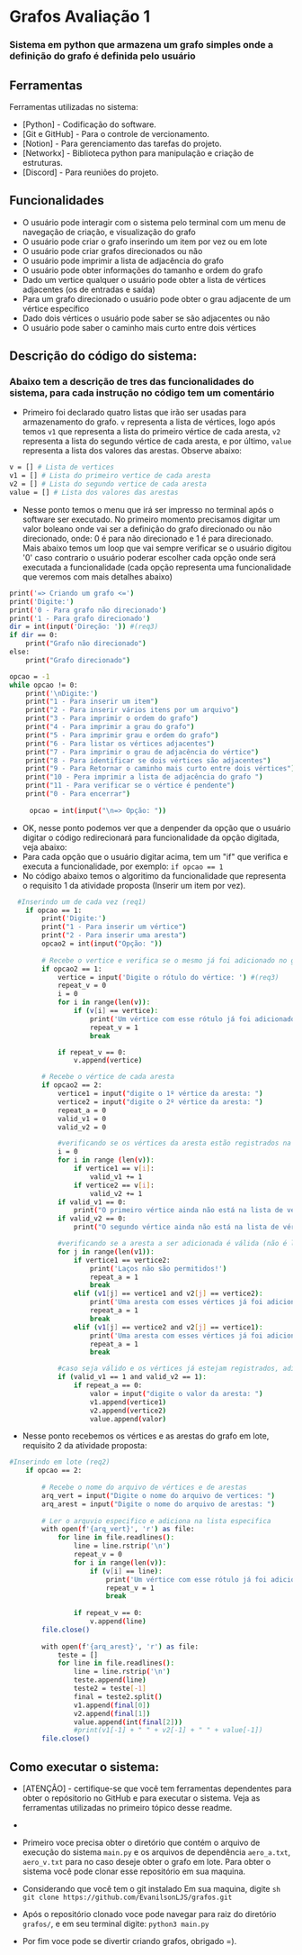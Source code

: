 # Grafos Avaliação 1

### Sistema em python que armazena um grafo simples onde a definição do grafo é definida pelo usuário

## Ferramentas

Ferramentas utilizadas no sistema:
- [Python] - Codificação do software.
- [Git e GitHub] - Para o controle de vercionamento.
- [Notion] - Para gerenciamento das tarefas do projeto.
- [Networkx] - Biblioteca python para manipulação e criação de estruturas.
- [Discord] - Para reuniões do projeto.

## Funcionalidades

- O usuário pode interagir com o sistema pelo terminal com um menu de navegação de criação, e visualização do grafo 
- O usuário pode criar o grafo inserindo um item por vez ou em lote
- O usuário pode criar grafos direcionados ou não
- O usuário pode imprimir a lista de adjacência do grafo
- O usuário pode obter informações do tamanho e ordem do grafo
- Dado um vertice qualquer o usuário pode obter a lista de vértices adjacentes (os de entradas e saída)
- Para um grafo direcionado o usuário pode obter o grau adjacente de um vértice específico
- Dado dois vértices  o usuário pode saber se são adjacentes ou não
- O usuário pode saber o caminho mais curto entre dois vértices



## Descrição do código do sistema:

### Abaixo tem a descrição de tres das funcionalidades do sistema, para cada instrução no código tem um comentário

- Primeiro foi declarado quatro listas que irão ser usadas para armazenamento do grafo. ```v``` representa a lista de vértices, logo após temos ```v1``` que representa a lista do primeiro vértice de cada aresta, ```v2``` representa a lista do segundo vértice de cada aresta, e por último, ```value``` representa a lista dos valores das arestas. Observe abaixo:
```sh
v = [] # Lista de vertices
v1 = [] # Lista do primeiro vertice de cada aresta
v2 = [] # Lista do segundo vertice de cada aresta
value = [] # Lista dos valores das arestas

```

- Nesse ponto temos o menu que irá ser impresso no terminal após o software ser executado. No primeiro momento precisamos digitar um valor boleano onde vai ser a definição do grafo direcionado ou não direcionado, onde: 0 é para não direcionado e 1 é para direcionado. Mais abaixo temos um loop que vai sempre verificar se o usuário digitou '0' caso contrario o usuário poderar escolher cada opção onde será executada a funcionalidade (cada opção representa uma funcionalidade que veremos com mais detalhes abaixo)
```sh
print('=> Criando um grafo <=')
print('Digite:')
print('0 - Para grafo não direcionado')
print('1 - Para grafo direcionado')
dir = int(input('Direção: ')) #(req3)
if dir == 0:
    print("Grafo não direcionado")
else:
    print("Grafo direcionado")

opcao = -1
while opcao != 0:
    print('\nDigite:')
    print("1 - Para inserir um item")
    print("2 - Para inserir vários itens por um arquivo")
    print("3 - Para imprimir o ordem do grafo")
    print("4 - Para imprimir a grau do grafo")
    print("5 - Para imprimir grau e ordem do grafo")
    print("6 - Para listar os vértices adjacentes")
    print("7 - Para imprimir o grau de adjacência do vértice")
    print("8 - Para identificar se dois vértices são adjacentes")
    print("9 - Para Retornar o caminho mais curto entre dois vértices")
    print("10 - Pera imprimir a lista de adjacência do grafo ")
    print("11 - Para verificar se o vértice é pendente")
    print("0 - Para encerrar")
    
     opcao = int(input("\n=> Opção: "))
```

- OK, nesse ponto podemos ver que a denpender da opção que o usuário digitar o código redirecionará para funcionalidade da opção digitada, veja abaixo:
- Para cada opção que o usuário digitar acima, tem um "if" que verifica e executa a funcionalidade, por exemplo: ```if opcao == 1 ```
- No código abaixo temos o algoritimo da funcionalidade que representa o requisito 1 da atividade proposta (Inserir um item por vez).
```sh
  #Inserindo um de cada vez (req1)
    if opcao == 1:
        print('Digite:')
        print("1 - Para inserir um vértice")
        print("2 - Para inserir uma aresta")
        opcao2 = int(input("Opção: "))
        
        # Recebe o vertice e verifica se o mesmo já foi adicionado no grafo
        if opcao2 == 1:
            vertice = input('Digite o rótulo do vértice: ') #(req3)
            repeat_v = 0
            i = 0
            for i in range(len(v)):
                if (v[i] == vertice):
                    print('Um vértice com esse rótulo já foi adicionado')
                    repeat_v = 1
                    break

            if repeat_v == 0:
                v.append(vertice)

        # Recebe o vértice de cada aresta
        if opcao2 == 2:
            vertice1 = input("digite o 1º vértice da aresta: ")
            vertice2 = input("digite o 2º vértice da aresta: ")
            repeat_a = 0
            valid_v1 = 0
            valid_v2 = 0

            #verificando se os vértices da aresta estão registrados na lista de vértices
            i = 0
            for i in range (len(v)):
                if vertice1 == v[i]:
                    valid_v1 += 1
                if vertice2 == v[i]:
                    valid_v2 += 1
            if valid_v1 == 0:
                print("O primeiro vértice ainda não está na lista de vértices")
            if valid_v2 == 0:
                print("O segundo vértice ainda não está na lista de vértices")

            #verificando se a aresta a ser adicionada é válida (não é laço, nem transforma em multigrafo)
            for j in range(len(v1)):
                if vertice1 == vertice2:
                    print('Laços não são permitidos!')
                    repeat_a = 1
                    break
                elif (v1[j] == vertice1 and v2[j] == vertice2):
                    print('Uma aresta com esses vértices já foi adicionada!')
                    repeat_a = 1
                    break
                elif (v1[j] == vertice2 and v2[j] == vertice1):
                    print('Uma aresta com esses vértices já foi adicionada!')
                    repeat_a = 1
                    break

            #caso seja válido e os vértices já estejam registrados, adiciona os vértices e pergunta-se o valor da aresta
            if (valid_v1 == 1 and valid_v2 == 1):
                if repeat_a == 0:
                    valor = input("digite o valor da aresta: ")
                    v1.append(vertice1)
                    v2.append(vertice2)
                    value.append(valor)
```

- Nesse ponto recebemos os vértices e as arestas do grafo em lote, requisito 2 da atividade proposta:
```sh
#Inserindo em lote (req2)
    if opcao == 2:
        
        # Recebe o nome do arquivo de vértices e de arestas
        arq_vert = input("Digite o nome do arquivo de vertices: ")
        arq_arest = input("Digite o nome do arquivo de arestas: ")
        
        # Ler o arquvio especifico e adiciona na lista especifica
        with open(f'{arq_vert}', 'r') as file:
            for line in file.readlines():
                line = line.rstrip('\n')
                repeat_v = 0
                for i in range(len(v)):
                    if (v[i] == line):
                        print('Um vértice com esse rótulo já foi adicionado')
                        repeat_v = 1
                        break
                    
                if repeat_v == 0:
                    v.append(line)
        file.close()
        
        with open(f'{arq_arest}', 'r') as file:
            teste = []
            for line in file.readlines():
                line = line.rstrip('\n')
                teste.append(line)
                teste2 = teste[-1]
                final = teste2.split()
                v1.append(final[0])
                v2.append(final[1])
                value.append(int(final[2]))
                #print(v1[-1] + " " + v2[-1] + " " + value[-1])
        file.close()
```
## Como executar o sistema:

- [ATENÇÂO] - certifique-se que você tem ferramentas dependentes para obter o repósitorio no GitHub e para executar o sistema. Veja as ferramentas utilizadas no primeiro tópico desse readme. 
- 
- Primeiro voce precisa obter o diretório que contém o arquivo de execução do sistema ```main.py``` e os arquivos de dependência ```aero_a.txt```, ```aero_v.txt``` para no caso deseje obter o grafo em lote. Para obter o sistema você pode clonar esse repositório em sua maquina.

- Considerando que você tem o git instalado Em sua maquina, digite ```sh git clone https://github.com/EvanilsonLJS/grafos.git```

- Após o repositório clonado voce pode navegar para raiz do diretório ```grafos/```, e em seu terminal digite: ```python3 main.py```

- Por fim voce pode se divertir criando grafos, obrigado =).
